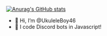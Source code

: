 [![Anurag's GitHub stats](https://github-readme-stats.vercel.app/api?username=ukuleleboy46)](https://github.com/anuraghazra/github-readme-stats)
- 👋 Hi, I’m @UkuleleBoy46
- 👀 I code Discord bots in Javascript!

<!---
UkuleleBoy46/UkuleleBoy46 is a ✨ special ✨ repository because its `README.md` (this file) appears on your GitHub profile.
You can click the Preview link to take a look at your changes.
--->
